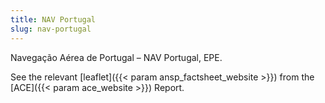 ```yaml
---
title: NAV Portugal
slug: nav-portugal
---
```


Navegação Aérea de Portugal – NAV Portugal, EPE.
<!---ansp_factsheet_website and ace_website reference in the config.toml-->
See the relevant [leaflet]({{< param ansp_factsheet_website >}}) from the [ACE]({{< param ace_website >}}) Report.
